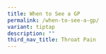 ```yaml
---
title: When to See a GP
permalink: /when-to-see-a-gp/
variant: tiptap
description: ""
third_nav_title: Throat Pain
---
```

